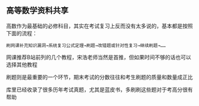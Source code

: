 ## 高等数学资料共享

高数作为最基础的必修科目，其实在考试复习上反而没有太多说的，基本都是按照下面的流程：

`刷网课补充知识漏洞→系统复习公式定理→刷题→改错题或针对性复习→继续刷题→……`

网课推荐B站前列的几个教程，宋浩老师当然是首推，但如果时间不够的话也可以选择其他教程

刷题则是最重要的一个环节，期末考试的分数往往和考生刷题的质量和数量成正比

库里已经收录了很多历年考试真题，尤其是蓝皮书，多刷刷这些题对于考高分很有帮助

